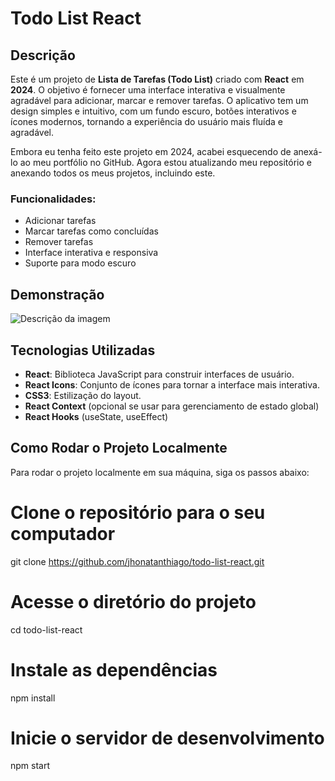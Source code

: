 # Todo List React

## Descrição

Este é um projeto de **Lista de Tarefas (Todo List)** criado com **React** em **2024**. O objetivo é fornecer uma interface interativa e visualmente agradável para adicionar, marcar e remover tarefas. O aplicativo tem um design simples e intuitivo, com um fundo escuro, botões interativos e ícones modernos, tornando a experiência do usuário mais fluída e agradável.

Embora eu tenha feito este projeto em 2024, acabei esquecendo de anexá-lo ao meu portfólio no GitHub. Agora estou atualizando meu repositório e anexando todos os meus projetos, incluindo este.

### Funcionalidades:

- Adicionar tarefas
- Marcar tarefas como concluídas
- Remover tarefas
- Interface interativa e responsiva
- Suporte para modo escuro

## Demonstração

![Descrição da imagem](IMG/to-do-list-img.jpg)

## Tecnologias Utilizadas

- **React**: Biblioteca JavaScript para construir interfaces de usuário.
- **React Icons**: Conjunto de ícones para tornar a interface mais interativa.
- **CSS3**: Estilização do layout.
- **React Context** (opcional se usar para gerenciamento de estado global)
- **React Hooks** (useState, useEffect)

## Como Rodar o Projeto Localmente

Para rodar o projeto localmente em sua máquina, siga os passos abaixo:

# Clone o repositório para o seu computador
git clone https://github.com/jhonatanthiago/todo-list-react.git

# Acesse o diretório do projeto
cd todo-list-react

# Instale as dependências
npm install

# Inicie o servidor de desenvolvimento
npm start
